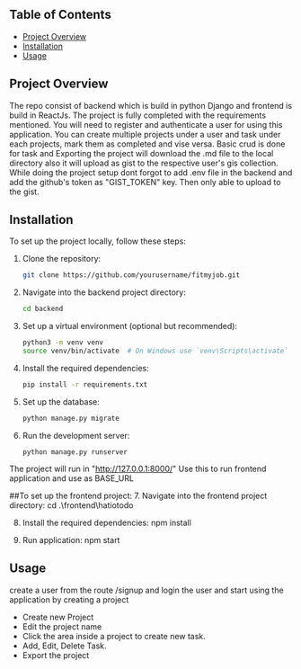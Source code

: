 
## Table of Contents

- [Project Overview](#project-overview)
- [Installation](#installation)
- [Usage](#usage)

## Project Overview

The repo consist of backend which is build in python Django and frontend is build in ReactJs. The project is fully completed with the requirements mentioned. You will need to register and authenticate a user for using this application.
You can create multiple projects under a user and task under each projects, mark them as completed and vise versa. Basic crud is done for task and Exporting the project will download the .md file to the local directory also it will upload as gist to the respective user's
gis collection. While doing the project setup dont forgot to add .env file in the backend and add the github's token as "GIST_TOKEN" key. Then only able to upload to the gist.

## Installation

To set up the project locally, follow these steps:

1. Clone the repository:
   ```bash
   git clone https://github.com/yourusername/fitmyjob.git

2. Navigate into the backend project directory:
   ```bash
   cd backend

4. Set up a virtual environment (optional but recommended):
   ```bash
   python3 -m venv venv
   source venv/bin/activate  # On Windows use `venv\Scripts\activate`
   
6. Install the required dependencies:
   ```bash
   pip install -r requirements.txt

8. Set up the database:
   ```bash
   python manage.py migrate
   
10. Run the development server:
    ```
    python manage.py runserver

The project will run in "http://127.0.0.1:8000/"
Use this to run frontend application and use as BASE_URL

##To set up the frontend project:
7. Navigate into the frontend project directory:
    cd .\frontend\hatiotodo

8. Install the required dependencies:
    npm install

9. Run application:
    npm start

## Usage

create a user from the route /signup and login the user and start using the application by creating a project
- Create new Project
- Edit the project name
- Click the area inside a project to create new task.
- Add, Edit, Delete Task.
- Export the project
